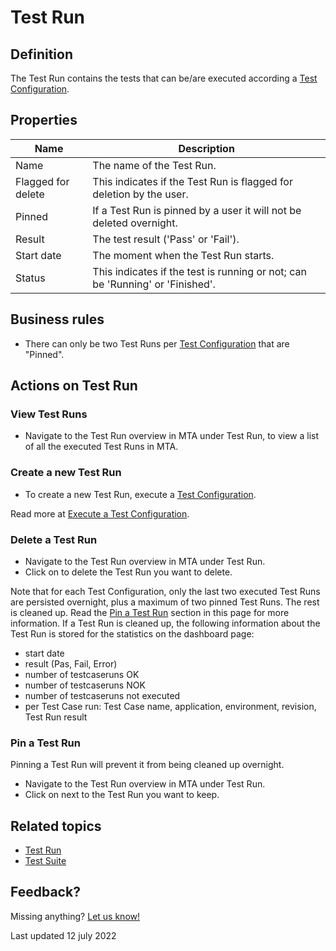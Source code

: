 # Test Run 



## Definition

The Test Run contains the tests that can be/are executed according a [Test Configuration](test-configuration).

## Properties
| Name | Description |
| ----------- | ----------- |
| Name | The name of the Test Run. |
| Flagged for delete | This indicates if the Test Run is flagged for deletion by the user. |
| Pinned | If a Test Run is pinned by a user it will not be deleted overnight. | 
| Result | The test result ('Pass' or 'Fail'). |
| Start date | The moment when the Test Run starts. | 
| Status | This indicates if the test is running or not; can be 'Running' or 'Finished'. |
  
## Business rules
- There can only be two Test Runs per [Test Configuration](test-configuration) that are "Pinned".

## Actions on Test Run

### View Test Runs
- Navigate to the Test Run overview in MTA under Test Run, to view a list of all the executed Test Runs in MTA.

### Create a new Test Run
- To create a new Test Run, execute a [Test Configuration](test-configuration).
 
Read more at [Execute a Test Configuration](test-configuration#execute-a-test-configuration).

### Delete a Test Run
- Navigate to the Test Run overview in MTA under Test Run.
- Click on <i class="fas fa-trash-alt"></i> to delete the Test Run you want to delete.

Note that for each Test Configuration, only the last two executed Test Runs are persisted overnight, plus a maximum of two pinned Test Runs. The rest is cleaned up. Read the [Pin a Test Run](#pin-a-test-run) section in this page for more information.
If a Test Run is cleaned up, the following information about the Test Run is stored for the statistics on the dashboard page:
- start date
- result (Pas, Fail, Error)
- number of testcaseruns OK
- number of testcaseruns NOK
- number of testcaseruns not executed
- per Test Case run: Test Case name, application, environment, revision, Test Run result

### Pin a Test Run
Pinning a Test Run will prevent it from being cleaned up overnight.
- Navigate to the Test Run overview in MTA under Test Run.
- Click on <i class="fas fa-thumbtack"></i> next to the Test Run you want to keep.

## Related topics
- [Test Run](test-run)
- [Test Suite](test-suite)

## Feedback?
Missing anything? [Let us know!](mailto:support@menditect.com)

Last updated 12 july 2022